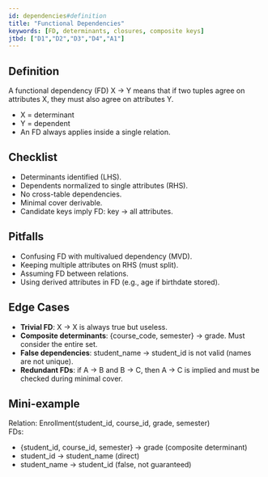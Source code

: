 ```yaml
---
id: dependencies#definition
title: "Functional Dependencies"
keywords: [FD, determinants, closures, composite keys]
jtbd: ["D1","D2","D3","D4","A1"]
---
```


## Definition
A functional dependency (FD) X → Y means that if two tuples agree on attributes X, they must also agree on attributes Y.  
- X = determinant  
- Y = dependent  
- An FD always applies inside a single relation.

## Checklist
- Determinants identified (LHS).  
- Dependents normalized to single attributes (RHS).  
- No cross-table dependencies.  
- Minimal cover derivable.  
- Candidate keys imply FD: key → all attributes.

## Pitfalls
- Confusing FD with multivalued dependency (MVD).  
- Keeping multiple attributes on RHS (must split).  
- Assuming FD between relations.  
- Using derived attributes in FD (e.g., age if birthdate stored).  

## Edge Cases
- **Trivial FD**: X → X is always true but useless.  
- **Composite determinants**: {course_code, semester} → grade. Must consider the entire set.  
- **False dependencies**: student_name → student_id is not valid (names are not unique).  
- **Redundant FDs**: if A → B and B → C, then A → C is implied and must be checked during minimal cover.  

## Mini-example
Relation: Enrollment(student_id, course_id, grade, semester)  
FDs:  
- {student_id, course_id, semester} → grade (composite determinant)  
- student_id → student_name (direct)  
- student_name → student_id (false, not guaranteed)
